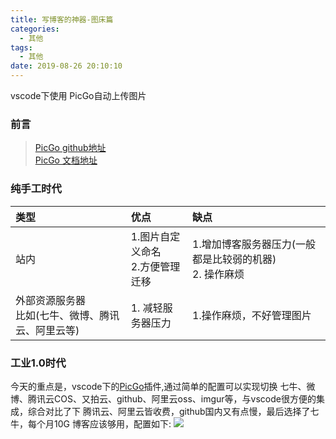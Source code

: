 ```yaml
---
title: 写博客的神器-图床篇
categories:
  - 其他
tags:
  - 其他
date: 2019-08-26 20:10:10
---
```


vscode下使用 PicGo自动上传图片
<!-- more -->

### 前言
> [PicGo github地址](https://github.com/Molunerfinn/PicGo)  
> [PicGo 文档地址](https://picgo.github.io/PicGo-Doc/zh/guide/config.html) 


### 纯手工时代
| 类型 | 优点 | 缺点
| :--- | :---  | :---
|站内 | 1.图片自定义命名<br/> 2.方便管理迁移  | 1.增加博客服务器压力(一般都是比较弱的机器)<br/> 2. 操作麻烦
|外部资源服务器<br/>比如(七牛、微博、腾讯云、阿里云等) |1. 减轻服务器压力<br/> |1.操作麻烦，不好管理图片

### 工业1.0时代
今天的重点是，vscode下的[PicGo](https://github.com/Molunerfinn/PicGo)插件,通过简单的配置可以实现切换 七牛、微博、腾讯云COS、又拍云、github、阿里云oss、imgur等，与vscode很方便的集成，综合对比了下 腾讯云、阿里云皆收费，github国内又有点慢，最后选择了七牛，每个月10G 博客应该够用，配置如下:
![](qiniu.xxgtalk.cn/blog/images/20190807085943.png)
